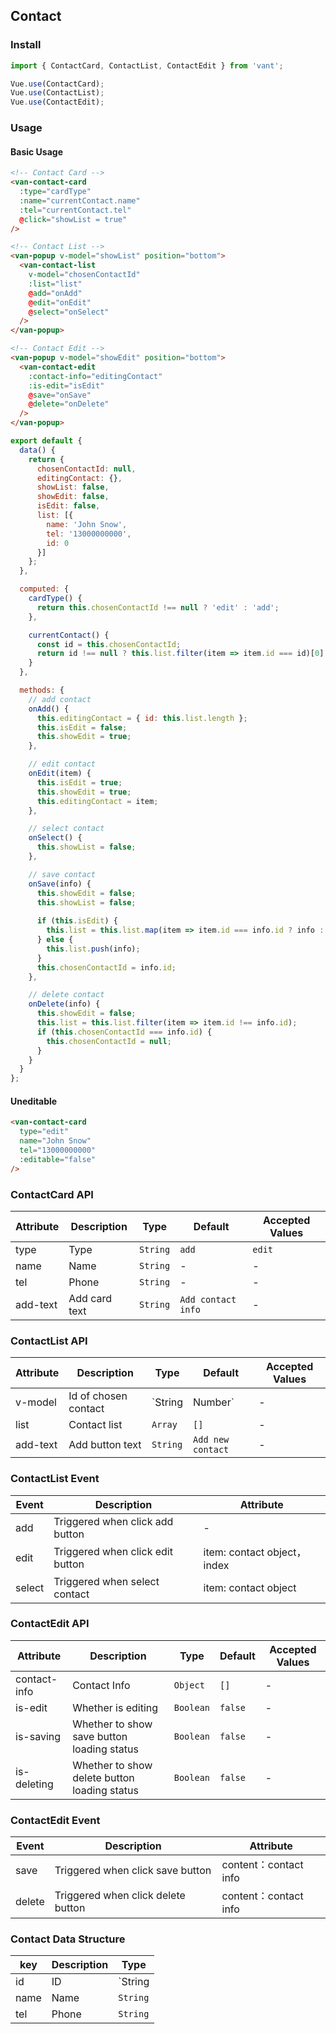 ## Contact

### Install
``` javascript
import { ContactCard, ContactList, ContactEdit } from 'vant';

Vue.use(ContactCard);
Vue.use(ContactList);
Vue.use(ContactEdit);
```

### Usage

#### Basic Usage


```html
<!-- Contact Card -->
<van-contact-card
  :type="cardType"
  :name="currentContact.name"
  :tel="currentContact.tel"
  @click="showList = true"
/>

<!-- Contact List -->
<van-popup v-model="showList" position="bottom">
  <van-contact-list
    v-model="chosenContactId"
    :list="list"
    @add="onAdd"
    @edit="onEdit"
    @select="onSelect"
  />
</van-popup>

<!-- Contact Edit -->
<van-popup v-model="showEdit" position="bottom">
  <van-contact-edit
    :contact-info="editingContact"
    :is-edit="isEdit"
    @save="onSave"
    @delete="onDelete"
  />
</van-popup>
```

``` javascript
export default {
  data() {
    return {
      chosenContactId: null,
      editingContact: {},
      showList: false,
      showEdit: false,
      isEdit: false,
      list: [{
        name: 'John Snow',
        tel: '13000000000',
        id: 0
      }]
    };
  },

  computed: {
    cardType() {
      return this.chosenContactId !== null ? 'edit' : 'add';
    },

    currentContact() {
      const id = this.chosenContactId;
      return id !== null ? this.list.filter(item => item.id === id)[0] : {};
    }
  },

  methods: {
    // add contact
    onAdd() {
      this.editingContact = { id: this.list.length };
      this.isEdit = false;
      this.showEdit = true;
    },

    // edit contact
    onEdit(item) {
      this.isEdit = true;      
      this.showEdit = true;
      this.editingContact = item;
    },

    // select contact
    onSelect() {
      this.showList = false;
    },

    // save contact
    onSave(info) {
      this.showEdit = false;
      this.showList = false;
      
      if (this.isEdit) {
        this.list = this.list.map(item => item.id === info.id ? info : item);
      } else {
        this.list.push(info);
      }
      this.chosenContactId = info.id;
    },

    // delete contact
    onDelete(info) {
      this.showEdit = false;
      this.list = this.list.filter(item => item.id !== info.id);
      if (this.chosenContactId === info.id) {
        this.chosenContactId = null;
      }
    }
  }
};
```

#### Uneditable

```html
<van-contact-card
  type="edit"
  name="John Snow"
  tel="13000000000"
  :editable="false"
/>
```


### ContactCard API
| Attribute | Description | Type | Default | Accepted Values |
|-----------|-----------|-----------|-------------|-------------|
| type | Type | `String` | `add` | `edit` |
| name | Name | `String` | - | - |
| tel | Phone | `String` | - | - |
| add-text | Add card text | `String` | `Add contact info` | - |

### ContactList API
| Attribute | Description | Type | Default | Accepted Values |
|-----------|-----------|-----------|-------------|-------------|
| v-model | Id of chosen contact | `String | Number` | - | - |
| list | Contact list | `Array` | `[]` | - |
| add-text | Add button text | `String` | `Add new contact` | - |

### ContactList Event

| Event | Description | Attribute |
|-----------|-----------|-----------|
| add | Triggered when click add button | - |
| edit | Triggered when click edit button | item: contact object，index |
| select | Triggered when select contact | item: contact object |

### ContactEdit API
| Attribute | Description | Type | Default | Accepted Values |
|-----------|-----------|-----------|-------------|-------------|
| contact-info | Contact Info | `Object` | `[]` | - |
| is-edit | Whether is editing | `Boolean` | `false` | - |
| is-saving | Whether to show save button loading status | `Boolean` | `false` | - |
| is-deleting | Whether to show delete button loading status | `Boolean` | `false` | - |

### ContactEdit Event

| Event | Description | Attribute |
|-----------|-----------|-----------|
| save | Triggered when click save button | content：contact info |
| delete | Triggered when click delete button | content：contact info |

### Contact Data Structure
| key | Description | Type |
|-----------|-----------|-----------|
| id | ID | `String | Number` |
| name | Name | `String` |
| tel | Phone | `String` |
